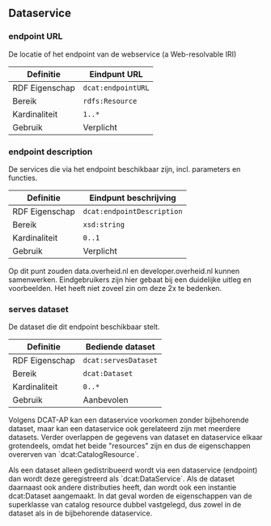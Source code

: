 ## Dataservice

### endpoint URL

De locatie of het endpoint van de webservice (a Web-resolvable IRI)

| Definitie      | Eindpunt URL       |
| -------------- | ------------------ |
| RDF Eigenschap | `dcat:endpointURL` |
| Bereik         | `rdfs:Resource`    |
| Kardinaliteit  | `1..*`             |
| Gebruik        | Verplicht          |

### endpoint description

De services die via het endpoint beschikbaar zijn, incl. parameters en functies.

| Definitie      | Eindpunt beschrijving      |
| -------------- | -------------------------- |
| RDF Eigenschap | `dcat:endpointDescription` |
| Bereik         | `xsd:string`               |
| Kardinaliteit  | `0..1`                     |
| Gebruik        | Verplicht                  |

<p class="note" title="Note">
	Op dit punt zouden data.overheid.nl en developer.overheid.nl kunnen samenwerken. Eindgebruikers zijn hier gebaat bij een duidelijke uitleg en voorbeelden. Het heeft niet zoveel zin om deze 2x te bedenken.
</p>

### serves dataset

De dataset die dit endpoint beschikbaar stelt.

| Definitie      | Bediende dataset     |
| -------------- | -------------------- |
| RDF Eigenschap | `dcat:servesDataset` |
| Bereik         | `dcat:Dataset`       |
| Kardinaliteit  | `0..*`               |
| Gebruik        | Aanbevolen           |

<p class="note" title="Note">
	Volgens DCAT-AP kan een dataservice voorkomen zonder bijbehorende dataset, maar kan een dataservice ook gerelateerd zijn met meerdere datasets. Verder overlappen de gegevens van dataset en dataservice elkaar grotendeels, omdat het beide "resources" zijn en dus de eigenschappen overerven van `dcat:CatalogResource`.
</p>

<p class="note" title="Note">
	Als een dataset alleen gedistribueerd wordt via een dataservice (endpoint) dan wordt deze geregistreerd als `dcat:DataService`. Als de dataset daarnaast ook andere distributies heeft, dan wordt ook een instantie dcat:Dataset aangemaakt. In dat geval worden de eigenschappen van de superklasse van catalog resource dubbel vastgelegd, dus zowel in de dataset als in de bijbehorende dataservice.
</p>